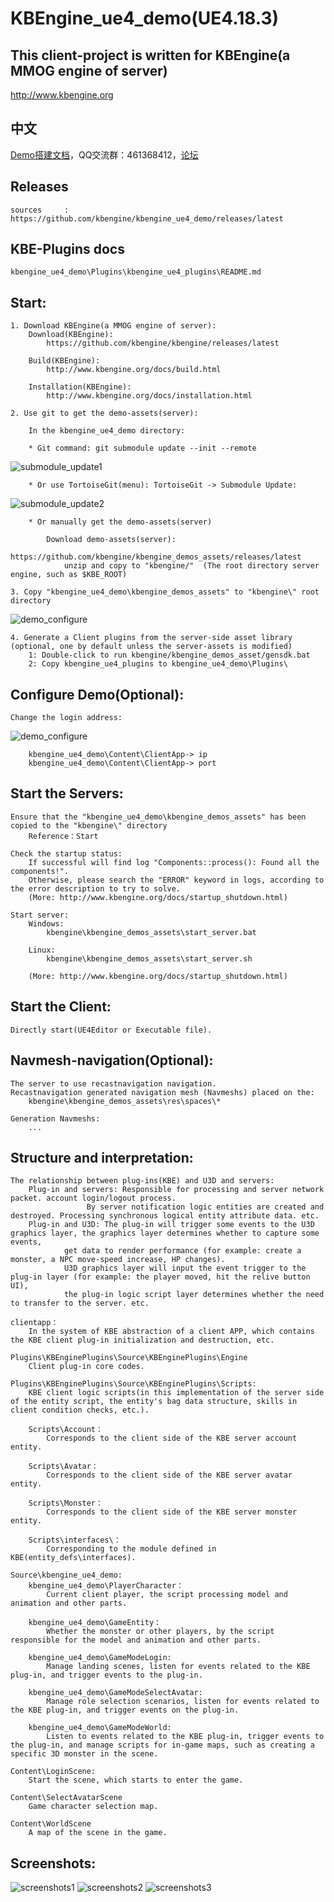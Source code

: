 KBEngine_ue4_demo(UE4.18.3)
=============

## This client-project is written for KBEngine(a MMOG engine of server)

http://www.kbengine.org

## 中文

[Demo搭建文档](https://github.com/kbengine/kbengine_ue4_demo/blob/master/README_CN.md)，QQ交流群：461368412，[论坛](http://bbs.kbengine.org)

## Releases

	sources		: https://github.com/kbengine/kbengine_ue4_demo/releases/latest


## KBE-Plugins docs

	kbengine_ue4_demo\Plugins\kbengine_ue4_plugins\README.md


## Start:

	1. Download KBEngine(a MMOG engine of server):
		Download(KBEngine):
			https://github.com/kbengine/kbengine/releases/latest

		Build(KBEngine):
			http://www.kbengine.org/docs/build.html

		Installation(KBEngine):
			http://www.kbengine.org/docs/installation.html

	2. Use git to get the demo-assets(server):

		In the kbengine_ue4_demo directory:

		* Git command: git submodule update --init --remote
![submodule_update1](http://www.kbengine.org/assets/img/screenshots/gitbash_submodule.png)

		* Or use TortoiseGit(menu): TortoiseGit -> Submodule Update:
![submodule_update2](http://www.kbengine.org/assets/img/screenshots/unity3d_plugins_submodule_update.jpg)

		* Or manually get the demo-assets(server)

			Download demo-assets(server):
				https://github.com/kbengine/kbengine_demos_assets/releases/latest
				unzip and copy to "kbengine/"  (The root directory server engine, such as $KBE_ROOT)

	3. Copy "kbengine_ue4_demo\kbengine_demos_assets" to "kbengine\" root directory
![demo_configure](http://www.kbengine.org/assets/img/screenshots/demo_copy_kbengine.jpg)


	4. Generate a Client plugins from the server-side asset library (optional, one by default unless the server-assets is modified)
		1: Double-click to run kbengine/kbengine_demos_asset/gensdk.bat
		2: Copy kbengine_ue4_plugins to kbengine_ue4_demo\Plugins\


## Configure Demo(Optional):

	Change the login address:
![demo_configure](http://www.kbengine.org/assets/img/screenshots/demo_configure_ue4.jpg)

		kbengine_ue4_demo\Content\ClientApp-> ip
		kbengine_ue4_demo\Content\ClientApp-> port


## Start the Servers:

	Ensure that the "kbengine_ue4_demo\kbengine_demos_assets" has been copied to the "kbengine\" directory
		Reference：Start

	Check the startup status:
		If successful will find log "Components::process(): Found all the components!".
		Otherwise, please search the "ERROR" keyword in logs, according to the error description to try to solve.
		(More: http://www.kbengine.org/docs/startup_shutdown.html)

	Start server:
		Windows:
			kbengine\kbengine_demos_assets\start_server.bat

		Linux:
			kbengine\kbengine_demos_assets\start_server.sh

		(More: http://www.kbengine.org/docs/startup_shutdown.html)


## Start the Client:

	Directly start(UE4Editor or Executable file).


## Navmesh-navigation(Optional):
	
	The server to use recastnavigation navigation.
	Recastnavigation generated navigation mesh (Navmeshs) placed on the:
		kbengine\kbengine_demos_assets\res\spaces\*

	Generation Navmeshs:
		...


## Structure and interpretation:
			
	The relationship between plug-ins(KBE) and U3D and servers:
		Plug-in and servers: Responsible for processing and server network packet. account login/logout process. 
				     By server notification logic entities are created and destroyed. Processing synchronous logical entity attribute data. etc.
		Plug-in and U3D: The plug-in will trigger some events to the U3D graphics layer, the graphics layer determines whether to capture some events, 
				get data to render performance (for example: create a monster, a NPC move-speed increase, HP changes).
				U3D graphics layer will input the event trigger to the plug-in layer (for example: the player moved, hit the relive button UI), 
				the plug-in logic script layer determines whether the need to transfer to the server. etc.
				
	clientapp：
		In the system of KBE abstraction of a client APP, which contains the KBE client plug-in initialization and destruction, etc.

	Plugins\KBEnginePlugins\Source\KBEnginePlugins\Engine
		Client plug-in core codes.

	Plugins\KBEnginePlugins\Source\KBEnginePlugins\Scripts:
		KBE client logic scripts(in this implementation of the server side of the entity script, the entity's bag data structure, skills in client condition checks, etc.).

		Scripts\Account：
			Corresponds to the client side of the KBE server account entity.

		Scripts\Avatar：
			Corresponds to the client side of the KBE server avatar entity.

		Scripts\Monster：
			Corresponds to the client side of the KBE server monster entity.

		Scripts\interfaces\：
			Corresponding to the module defined in KBE(entity_defs\interfaces).

	Source\kbengine_ue4_demo:
		kbengine_ue4_demo\PlayerCharacter：
			Current client player, the script processing model and animation and other parts.

		kbengine_ue4_demo\GameEntity：
			Whether the monster or other players, by the script responsible for the model and animation and other parts.

		kbengine_ue4_demo\GameModeLogin:
			Manage landing scenes, listen for events related to the KBE plug-in, and trigger events to the plug-in.

		kbengine_ue4_demo\GameModeSelectAvatar:
			Manage role selection scenarios, listen for events related to the KBE plug-in, and trigger events on the plug-in.

		kbengine_ue4_demo\GameModeWorld:
			Listen to events related to the KBE plug-in, trigger events to the plug-in, and manage scripts for in-game maps, such as creating a specific 3D monster in the scene.

	Content\LoginScene:
		Start the scene, which starts to enter the game.

	Content\SelectAvatarScene
		Game character selection map.

	Content\WorldScene
		A map of the scene in the game.

## Screenshots:

![screenshots1](http://www.kbengine.org/assets/img/screenshots/ue4_demo1.jpg)
![screenshots2](http://www.kbengine.org/assets/img/screenshots/ue4_demo2.jpg)
![screenshots3](http://www.kbengine.org/assets/img/screenshots/ue4_demo3.jpg)
